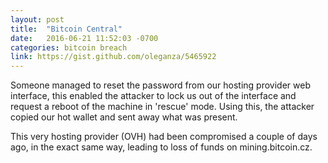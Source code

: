 ```yaml
---
layout: post
title:  "Bitcoin Central"
date:   2016-06-21 11:52:03 -0700
categories: bitcoin breach
link: https://gist.github.com/oleganza/5465922
---
```

Someone managed to reset the password from our hosting provider web interface, this enabled the attacker to lock us out of the interface and request a reboot of the machine in 'rescue' mode. Using this, the attacker copied our hot wallet and sent away what was present.

This very hosting provider (OVH) had been compromised a couple of days ago, in the exact same way, leading to loss of funds on mining.bitcoin.cz.

